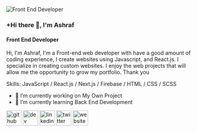 ![Front End Developer](https://pbs.twimg.com/profile_banners/1355130501124685824/1641975916/1500x500)
### +Hi there 👋, I'm Ashraf
#### Front End Developer

Hi, I'm Ashraf, I'm a Front-end web developer with have a good amount of coding experience, I create websites using Javascript, and React.js. I specialize in creating custom websites. I enjoy the web projects that will allow me the opportunity to grow my portfolio. Thank you

Skills: JavaScript / React.js / Next.js / Firebase / HTML / CSS / SCSS

- 🔭 I’m currently working on My Own Project 
- 🌱 I’m currently learning Back End Development 


[<img src='https://cdn.jsdelivr.net/npm/simple-icons@3.0.1/icons/github.svg' alt='github' height='40'>](https://github.com/https://github.com/ashrafdev365)  [<img src='https://cdn.jsdelivr.net/npm/simple-icons@3.0.1/icons/hashnode.svg' alt='dev' height='40'>](https://hashnode.com/@ashrafdev)  [<img src='https://cdn.jsdelivr.net/npm/simple-icons@3.0.1/icons/linkedin.svg' alt='linkedin' height='40'>](https://www.linkedin.com/in/https://www.linkedin.com/in/ashraf-%F0%9F%92%BB-ashraf-297301206//)  [<img src='https://cdn.jsdelivr.net/npm/simple-icons@3.0.1/icons/twitter.svg' alt='twitter' height='40'>](https://twitter.com/https://twitter.com/Ashraf_365)  [<img src='https://cdn.jsdelivr.net/npm/simple-icons@3.0.1/icons/icloud.svg' alt='website' height='40'>](https://ashraf365.vercel.app/)  
